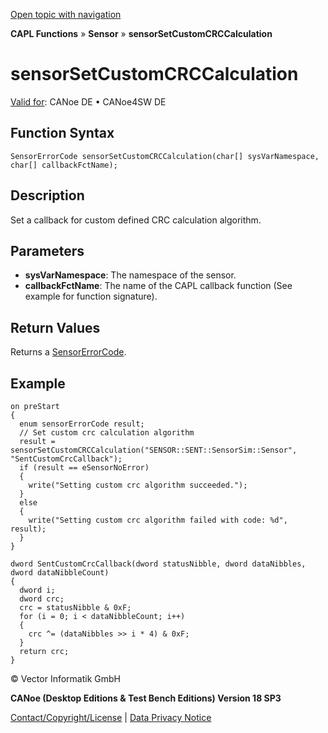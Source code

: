 [Open topic with navigation](../../../../../CANoeDEFamily.htm#Topics/CAPLFunctions/Sensor/Functions/CAPLfunctionSensorSetCustomCRCCalculation.md)

**CAPL Functions** » **Sensor** » **sensorSetCustomCRCCalculation**

# sensorSetCustomCRCCalculation

[Valid for](../../../Shared/FeatureAvailability.md): CANoe DE • CANoe4SW DE

## Function Syntax

```plaintext
SensorErrorCode sensorSetCustomCRCCalculation(char[] sysVarNamespace, char[] callbackFctName);
```

## Description

Set a callback for custom defined CRC calculation algorithm.

## Parameters

- **sysVarNamespace**: The namespace of the sensor.
- **callbackFctName**: The name of the CAPL callback function (See example for function signature).

## Return Values

Returns a [SensorErrorCode](../CAPLfunctionsSensorEnumeration.md).

## Example

```plaintext
on preStart
{
  enum sensorErrorCode result;
  // Set custom crc calculation algorithm
  result = sensorSetCustomCRCCalculation("SENSOR::SENT::SensorSim::Sensor", "SentCustomCrcCallback");
  if (result == eSensorNoError)
  {
    write("Setting custom crc algorithm succeeded.");
  }
  else
  {
    write("Setting custom crc algorithm failed with code: %d", result);
  }
}

dword SentCustomCrcCallback(dword statusNibble, dword dataNibbles, dword dataNibbleCount)
{
  dword i;
  dword crc;
  crc = statusNibble & 0xF;
  for (i = 0; i < dataNibbleCount; i++)
  {
    crc ^= (dataNibbles >> i * 4) & 0xF;
  }
  return crc;
}
```

© Vector Informatik GmbH

**CANoe (Desktop Editions & Test Bench Editions) Version 18 SP3**

[Contact/Copyright/License](../../../Shared/ContactCopyrightLicense.md) | [Data Privacy Notice](https://www.vector.com/int/en/company/get-info/privacy-policy/)